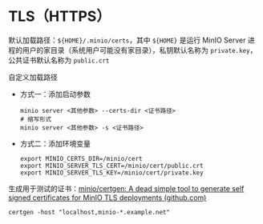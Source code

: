 # TLS（HTTPS）

默认加载路径：`${HOME}/.minio/certs`，其中 `${HOME}` 是运行 MinIO Server 进程的用户的家目录（系统用户可能没有家目录），私钥默认名称为 `private.key`，公共证书默认名称为 `public.crt`

自定义加载路径

- 方式一：添加启动参数

  ```shell
  minio server <其他参数> --certs-dir <证书路径>
  # 缩写形式
  minio server <其他参数> -s <证书路径>
  ```

- 方式二：添加环境变量

  ```shell
  export MINIO_CERTS_DIR=/minio/cert
  export MINIO_SERVER_TLS_CERT=/minio/cert/public.crt
  export MINIO_SERVER_TLS_KEY=/minio/cert/private.key
  ```

生成用于测试的证书：[minio/certgen: A dead simple tool to generate self signed certificates for MinIO TLS deployments (github.com)](https://github.com/minio/certgen)

```shell
certgen -host "localhost,minio-*.example.net"
```


